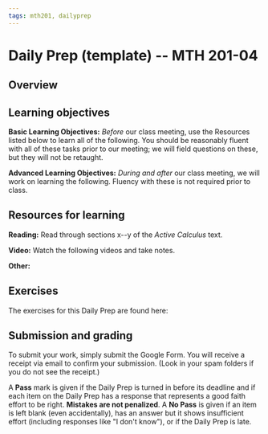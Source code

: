 ```yaml
---
tags: mth201, dailyprep
---
```


# Daily Prep (template) -- MTH 201-04

## Overview 

## Learning objectives 

**Basic Learning Objectives:** *Before* our class meeting, use the Resources listed below to learn all of the following. You should be reasonably fluent with all of these tasks prior to our meeting; we will field questions on these, but they will not be retaught. 


**Advanced Learning Objectives:** *During and after* our class meeting, we will work on learning the following. Fluency with these is not required prior to class. 


## Resources for learning

**Reading:** Read through sections x--y of the _Active Calculus_ text. 

**Video:** Watch the following videos and take notes.

**Other:** 

## Exercises 

The exercises for this Daily Prep are found here: 


## Submission and grading 

To submit your work, simply submit the Google Form. You will receive a receipt via email to confirm your submission. (Look in your spam folders if you do not see the receipt.) 

A **Pass** mark is given if the Daily Prep is turned in before its deadline and if each item on the Daily Prep has a response that represents a good faith effort to be right. **Mistakes are not penalized**. A **No Pass** is given if an item is left blank (even accidentally), has an answer but it shows insufficient effort (including responses like "I don't know"), or if the Daily Prep is late.